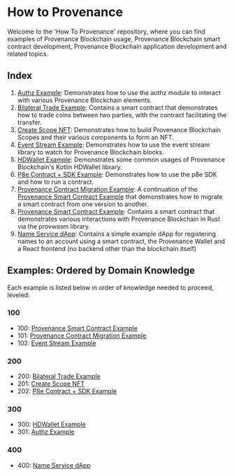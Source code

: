 # How to Provenance

Welcome to the 'How To Provenance' repository, where you can find examples of Provenance Blockchain usage, Provenance Blockchain smart contract development, Provenance Blockchain application development and related topics.

## Index
1. [Authz Example](authz-example): Demonstrates how to use the authz module to interact with various Provenance Blockchain elements.
2. [Bilateral Trade Example](bilateral-trade-example): Contains a smart contract that demonstrates how to trade coins between two parties, with the contract facilitating the transfer.
3. [Create Scope NFT](create-scope-nft): Demonstrates how to build Provenance Blockchain Scopes and their various components to form an NFT.
4. [Event Stream Example](event-stream-example): Demonstrates how to use the event stream library to watch for Provenance Blockchain blocks.
5. [HDWallet Example](hdwallet-example): Demonstrates some common usages of Provenance Blockchain's Kotlin HDWallet library.
6. [P8e Contract + SDK Example](p8e-contract-sdk-example): Demonstrates how to use the p8e SDK and how to run a contract.
7. [Provenance Contract Migration Example](provenance-contract-migration-example): A continuation of the [Provenance Smart Contract Example](provenance-smart-contract-example) that demonstrates how to migrate a smart contract from one version to another.
8. [Provenance Smart Contract Example](provenance-smart-contract-example): Contains a smart contract that demonstrates various interactions with Provenance Blockchain in Rust via the provwasm library.
9. [Name Service dApp](name-service-dapp): Contains a simple example dApp for registering names to an account using a smart contract, the Provenance Wallet and a React frontend (no backend other than the blockchain itself)

## Examples: Ordered by Domain Knowledge

Each example is listed below in order of knowledge needed to proceed, leveled:

### 100
- 100: [Provenance Smart Contract Example](provenance-smart-contract-example)
- 101: [Provenance Contract Migration Example](provenance-contract-migration-example)
- 102: [Event Stream Example](event-stream-example)

### 200
- 200: [Bilateral Trade Example](bilateral-trade-example)
- 201: [Create Scope NFT](create-scope-nft)
- 202: [P8e Contract + SDK Example](p8e-contract-sdk-example)

### 300
- 300: [HDWallet Example](hdwallet-example)
- 301: [Authz Example](authz-example)

### 400
- 400: [Name Service dApp](name-service-dapp)
